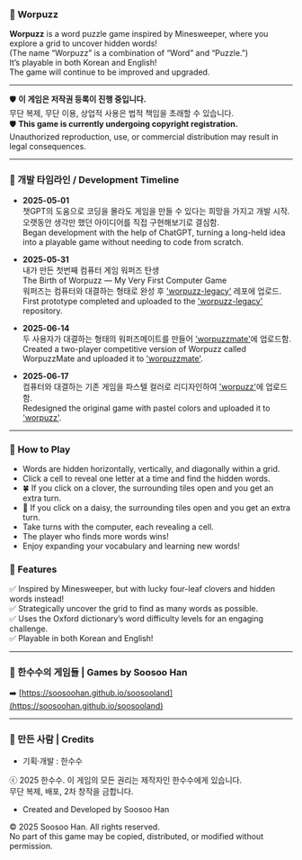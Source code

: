 ### 🧩 Worpuzz  

**Worpuzz** is a word puzzle game inspired by Minesweeper, where you explore a grid to uncover hidden words!  
(The name “Worpuzz” is a combination of “Word” and “Puzzle.”)  
It’s playable in both Korean and English!  
The game will continue to be improved and upgraded.  

---

🛡️ **이 게임은 저작권 등록이 진행 중입니다.**                                                        
무단 복제, 무단 이용, 상업적 사용은 법적 책임을 초래할 수 있습니다.                                         
🛡️ **This game is currently undergoing copyright registration.**                             
Unauthorized reproduction, use, or commercial distribution may result in legal consequences.

---

### 📅 개발 타임라인 / Development Timeline

- **2025-05-01**  
챗GPT의 도움으로 코딩을 몰라도 게임을 만들 수 있다는 희망을 가지고 개발 시작.  
오랫동안 생각만 했던 아이디어를 직접 구현해보기로 결심함.  
Began development with the help of ChatGPT, turning a long-held idea into a playable game without needing to code from scratch.

- **2025-05-31**  
내가 만든 첫번째 컴퓨터 게임 워퍼즈 탄생  
The Birth of Worpuzz — My Very First Computer Game  
워퍼즈는 컴퓨터와 대결하는 형태로 완성 후 ['worpuzz-legacy'](http://soosoohan.github.io/worpuzz-legacy) 레포에 업로드.  
First prototype completed and uploaded to the ['worpuzz-legacy'](http://soosoohan.github.io/worpuzz-legacy) repository.

- **2025-06-14**  
두 사용자가 대결하는 형태의 워퍼즈메이트를 만들어 ['worpuzzmate'](http://soosoohan.github.io/worpuzzmate)에 업로드함.  
Created a two-player competitive version of Worpuzz called WorpuzzMate and uploaded it to ['worpuzzmate'](http://soosoohan.github.io/worpuzzmate).  

- **2025-06-17**  
컴퓨터와 대결하는 기존 게임을 파스텔 컬러로 리디자인하여 ['worpuzz'](http://soosoohan.github.io/worpuzz)에 업로드함.  
Redesigned the original game with pastel colors and uploaded it to ['worpuzz'](http://soosoohan.github.io/worpuzz).

---

### 🔎 How to Play  
- Words are hidden horizontally, vertically, and diagonally within a grid.  
- Click a cell to reveal one letter at a time and find the hidden words.  
- 🍀 If you click on a clover, the surrounding tiles open and you get an extra turn.  
- 🌼 If you click on a daisy, the surrounding tiles open and you get an extra turn.  
- Take turns with the computer, each revealing a cell.  
- The player who finds more words wins!  
- Enjoy expanding your vocabulary and learning new words!

### 🎯 Features  
✅ Inspired by Minesweeper, but with lucky four-leaf clovers and hidden words instead!  
✅ Strategically uncover the grid to find as many words as possible.  
✅ Uses the Oxford dictionary’s word difficulty levels for an engaging challenge.  
✅ Playable in both Korean and English!

---

### 🧪 한수수의  게임들 |  Games by Soosoo Han

➡️ [https://soosoohan.github.io/soosooland](https://soosoohan.github.io/soosooland)

---
### 👤 만든 사람 | Credits

- 기획·개발 : 한수수  
<p>ⓒ 2025 한수수. 이 게임의 모든 권리는 제작자인 한수수에게 있습니다.<br>
 무단 복제, 배포, 2차 창작을 금합니다.</p>

- Created and Developed by Soosoo Han  
<p>© 2025 Soosoo Han. All rights reserved.<br>
    No part of this game may be copied, distributed, or modified without permission.</p>

